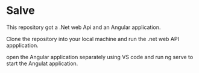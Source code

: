 # Salve

This repository got a .Net web Api and an Angular application.

Clone the repository into your local machine and run the .net web API appplication.

open the Angular application separately using VS code and run ng serve to start the Angulat application.

